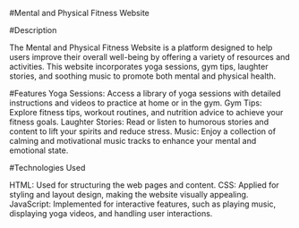 #Mental and Physical Fitness Website


#Description

The Mental and Physical Fitness Website is a platform designed to help users improve their overall well-being by offering a variety of resources and activities. This website incorporates yoga sessions, gym tips, laughter stories, and soothing music to promote both mental and physical health.


#Features
Yoga Sessions: Access a library of yoga sessions with detailed instructions and videos to practice at home or in the gym.
Gym Tips: Explore fitness tips, workout routines, and nutrition advice to achieve your fitness goals.
Laughter Stories: Read or listen to humorous stories and content to lift your spirits and reduce stress.
Music: Enjoy a collection of calming and motivational music tracks to enhance your mental and emotional state.

#Technologies Used

HTML: Used for structuring the web pages and content.
CSS: Applied for styling and layout design, making the website visually appealing.
JavaScript: Implemented for interactive features, such as playing music, displaying yoga videos, and handling user interactions.
